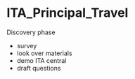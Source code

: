 # ITA_Principal_Travel

Discovery phase
* survey
* look over materials
* demo ITA central
* draft questions
